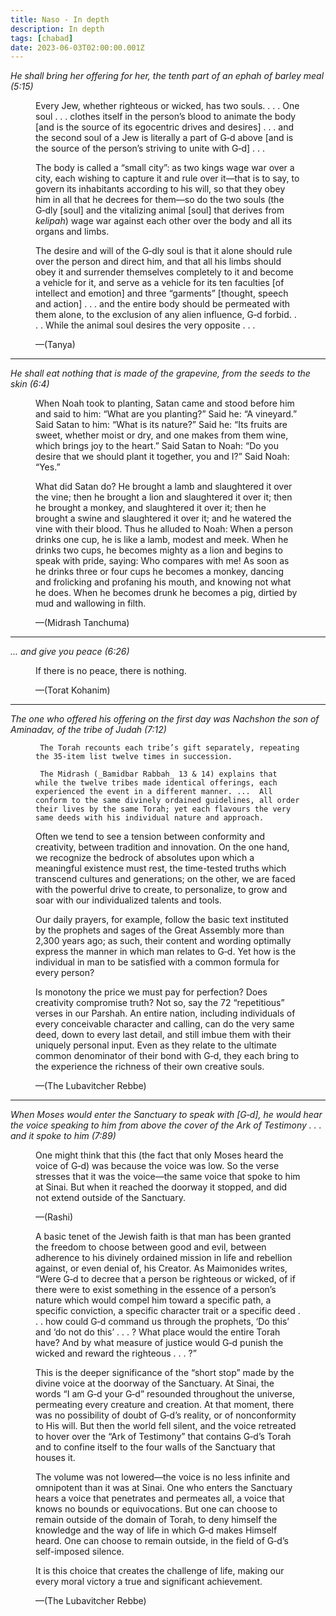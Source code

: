 ```yaml
---
title: Naso - In depth
description: In depth
tags: [chabad]
date: 2023-06-03T02:00:00.001Z
---
```


_He shall bring her offering for her, the tenth part of an ephah of barley meal (5:15)_

<figure class='quote'>

Every Jew, whether righteous or wicked, has two souls. . . . One soul . . . clothes itself in the person’s blood to animate the body [and is the source of its egocentric drives and desires] . . . and the second soul of a Jew is literally a part of G‑d above [and is the source of the person’s striving to unite with G‑d] . . .

The body is called a “small city”: as two kings wage war over a city, each wishing to capture it and rule over it—that is to say, to govern its inhabitants according to his will, so that they obey him in all that he decrees for them—so do the two souls (the G‑dly [soul] and the vitalizing animal [soul] that derives from _kelipah_) wage war against each other over the body and all its organs and limbs.

The desire and will of the G‑dly soul is that it alone should rule over the person and direct him, and that all his limbs should obey it and surrender themselves completely to it and become a vehicle for it, and serve as a vehicle for its ten faculties [of intellect and emotion] and three “garments” [thought, speech and action] . . . and the entire body should be permeated with them alone, to the exclusion of any alien influence, G‑d forbid. . . . While the animal soul desires the very opposite . . .
  </p>
  <figcaption>&mdash;(Tanya)</figcaption>
</figure>

---

_He shall eat nothing that is made of the grapevine, from the seeds to the skin (6:4)_

<figure class='quote'>
  <p>
    When Noah took to planting, Satan came and stood before him and said to him: “What are you planting?” Said he: “A vineyard.” Said Satan to him: “What is its nature?” Said he: “Its fruits are sweet, whether moist or dry, and one makes from them wine, which brings joy to the heart.” Said Satan to Noah: “Do you desire that we should plant it together, you and I?” Said Noah: “Yes.”

What did Satan do? He brought a lamb and slaughtered it over the vine; then he brought a lion and slaughtered it over it; then he brought a monkey, and slaughtered it over it; then he brought a swine and slaughtered it over it; and he watered the vine with their blood. Thus he alluded to Noah: When a person drinks one cup, he is like a lamb, modest and meek. When he drinks two cups, he becomes mighty as a lion and begins to speak with pride, saying: Who compares with me! As soon as he drinks three or four cups he becomes a monkey, dancing and frolicking and profaning his mouth, and knowing not what he does. When he becomes drunk he becomes a pig, dirtied by mud and wallowing in filth.
  </p>
  <figcaption>&mdash;(Midrash Tanchuma)</figcaption>
</figure>

---

_... and give you peace (6:26)_

<figure class='quote'>
  <p>
    If there is no peace, there is nothing.
  </p>
  <figcaption>&mdash;(Torat Kohanim)</figcaption>
</figure>

---

_The one who offered his offering on the first day was Nachshon the son of Aminadav, of the tribe of Judah (7:12)_

<figure class='quote'>

     The Torah recounts each tribe’s gift separately, repeating the 35-item list twelve times in succession.

     The Midrash (_Bamidbar Rabbah_ 13 & 14) explains that while the twelve tribes made identical offerings, each experienced the event in a different manner. ...  All conform to the same divinely ordained guidelines, all order their lives by the same Torah; yet each flavours the very same deeds with his individual nature and approach. 
  
  Often we tend to see a tension between conformity and creativity, between tradition and innovation. On the one hand, we recognize the bedrock of absolutes upon which a meaningful existence must rest, the time-tested truths which transcend cultures and generations; on the other, we are faced with the powerful drive to create, to personalize, to grow and soar with our individualized talents and tools.

Our daily prayers, for example, follow the basic text instituted by the prophets and sages of the Great Assembly more than 2,300 years ago; as such, their content and wording optimally express the manner in which man relates to G‑d. Yet how is the individual in man to be satisfied with a common formula for every person?

Is monotony the price we must pay for perfection? Does creativity compromise truth? Not so, say the 72 “repetitious” verses in our Parshah. An entire nation, including individuals of every conceivable character and calling, can do the very same deed, down to every last detail, and still imbue them with their uniquely personal input. Even as they relate to the ultimate common denominator of their bond with G‑d, they each bring to the experience the richness of their own creative souls.

  <figcaption>&mdash;(The Lubavitcher Rebbe)</figcaption>
</figure>

---

_When Moses would enter the Sanctuary to speak with [G‑d], he would hear the voice speaking to him from above the cover of the Ark of Testimony . . . and it spoke to him (7:89)_

<figure class='quote'>
  <p>
    One might think that this (the fact that only Moses heard the voice of G‑d) was because the voice was low. So the verse stresses that it was the voice—the same voice that spoke to him at Sinai. But when it reached the doorway it stopped, and did not extend outside of the Sanctuary.
  </p>
  <figcaption>&mdash;(Rashi)</figcaption>
</figure>

<figure class='quote'>
  <p>
    A basic tenet of the Jewish faith is that man has been granted the freedom to choose between good and evil, between adherence to his divinely ordained mission in life and rebellion against, or even denial of, his Creator. As Maimonides writes, “Were G‑d to decree that a person be righteous or wicked, of if there were to exist something in the essence of a person’s nature which would compel him toward a specific path, a specific conviction, a specific character trait or a specific deed . . . how could G‑d command us through the prophets, ‘Do this’ and ‘do not do this’ . . . ? What place would the entire Torah have? And by what measure of justice would G‑d punish the wicked and reward the righteous . . . ?”

This is the deeper significance of the “short stop” made by the divine voice at the doorway of the Sanctuary. At Sinai, the words “I am G‑d your G‑d” resounded throughout the universe, permeating every creature and creation. At that moment, there was no possibility of doubt of G‑d’s reality, or of nonconformity to His will. But then the world fell silent, and the voice retreated to hover over the “Ark of Testimony” that contains G‑d’s Torah and to confine itself to the four walls of the Sanctuary that houses it.

The volume was not lowered—the voice is no less infinite and omnipotent than it was at Sinai. One who enters the Sanctuary hears a voice that penetrates and permeates all, a voice that knows no bounds or equivocations. But one can choose to remain outside of the domain of Torah, to deny himself the knowledge and the way of life in which G‑d makes Himself heard. One can choose to remain outside, in the field of G‑d’s self-imposed silence.

It is this choice that creates the challenge of life, making our every moral victory a true and significant achievement.
  </p>
  <figcaption>&mdash;(The Lubavitcher Rebbe)</figcaption>
</figure>
